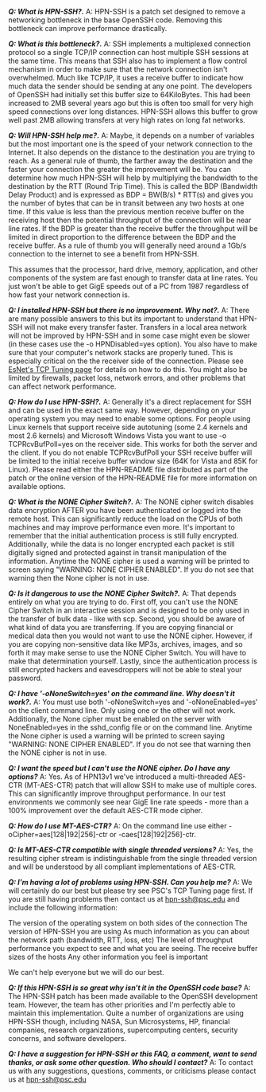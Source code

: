 ***Q: What is HPN-SSH?.***
A: HPN-SSH is a patch set designed to remove a networking bottleneck in the base OpenSSH code. Removing this bottleneck can improve performance drastically.

***Q: What is this bottleneck?.***
A: SSH implements a multiplexed connection protocol so a single TCP/IP connection can host multiple SSH sessions at the same time. This means that SSH also has to implement a flow control mechanism in order to make sure that the network connection isn't overwhelmed. Much like TCP/IP, it uses a receive buffer to indicate how much data the sender should be sending at any one point. The developers of OpenSSH had initially set this buffer size to 64KiloBytes. This had been increased to 2MB several years ago but this is often too small for very high speed connections over long distances. HPN-SSH allows this buffer to grow well past 2MB allowing transfers at very high rates on long fat networks.

***Q: Will HPN-SSH help me?.***
A: Maybe, it depends on a number of variables but the most important one is the speed of your network connection to the Internet. It also depends on the distance to the destination you are trying to reach. As a general rule of thumb, the farther away the destination and the faster your connection the greater the improvement will be. You can determine how much HPN-SSH will help by multiplying the bandwidth to the destination by the RTT (Round Trip Time). This is called the BDP (Bandwidth Delay Product) and is expressed as BDP = BW(B/s) * RTT(s) and gives you the number of bytes that can be in transit between any two hosts at one time. If this value is less than the previous mention receive buffer on the receiving host then the potential throughput of the connection will be near line rates. If the BDP is greater than the receive buffer the throughput will be limited in direct proportion to the difference between the BDP and the receive buffer. As a rule of thumb you will generally need around a 1Gb/s connection to the internet to see a benefit from HPN-SSH. 

This assumes that the processor, hard drive, memory, application, and other components of the system are fast enough to transfer data at line rates. You just won't be able to get GigE speeds out of a PC from 1987 regardless of how fast your network connection is.

***Q: I installed HPN-SSH but there is no improvement. Why not?.***
A: There are many possible answers to this but its important to understand that HPN-SSH will not make every transfer faster. Transfers in a local area network will not be improved by HPN-SSH and in some case might even be slower (in these cases use the -o HPNDisabled=yes option). You also have to make sure that your computer's network stacks are properly tuned. This is especially critical on the the receiver side of the connection. Please see [EsNet's TCP Tuning page](https://fasterdata.es.net/host-tuning/) for details on how to do this. You might also be limited by firewalls, packet loss, network errors, and other problems that can affect network performance.

***Q: How do I use HPN-SSH?.***
A: Generally it's a direct replacement for SSH and can be used in the exact same way. However, depending on your operating system you may need to enable some options. For people using Linux kernels that support receive side autotuning (some 2.4 kernels and most 2.6 kernels) and Microsoft Windows Vista you want to use -o TCPRcvBufPoll=yes on the receiver side. This works for both the server and the client. If you do not enable TCPRcvBufPoll your SSH receive buffer will be limited to the initial receive buffer window size (64K for Vista and 85K for Linux). Please read either the HPN-README file distributed as part of the patch or the online version of the HPN-README file for more information on available options.

***Q: What is the NONE Cipher Switch?.***
A: The NONE cipher switch disables data encryption AFTER you have been authenticated or logged into the remote host. This can significantly reduce the load on the CPUs of both machines and may improve performance even more. It's important to remember that the initial authentication process is still fully encrypted. Additionally, while the data is no longer encrypted each packet is still digitally signed and protected against in transit manipulation of the information. Anytime the NONE cipher is used a warning will be printed to screen saying "WARNING: NONE CIPHER ENABLED". If you do not see that warning then the None cipher is not in use.

***Q: Is it dangerous to use the NONE Cipher Switch?.***
A: That depends entirely on what you are trying to do. First off, you can't use the NONE Cipher Switch in an interactive session and is designed to be only used in the transfer of bulk data - like with scp. Second, you should be aware of what kind of data you are transferring. If you are copying financial or medical data then you would not want to use the NONE cipher. However, if you are copying non-sensitive data like MP3s, archives, images, and so forth it may make sense to use the NONE Cipher Switch. You will have to make that determination yourself. Lastly, since the authentication process is still encrypted hackers and eavesdroppers will not be able to steal your password.

***Q: I have '-oNoneSwitch=yes' on the command line. Why doesn't it work?.***
A: You must use both '-oNoneSwitch=yes and '-oNoneEnabled=yes' on the client command line. Only using one or the other will not work. Additionally, the None cipher must be enabled on the server with NoneEnabled=yes in the sshd_config file or on the command line. Anytime the None cipher is used a warning will be printed to screen saying "WARNING: NONE CIPHER ENABLED". If you do not see that warning then the NONE cipher is not in use.

***Q: I want the speed but I can't use the NONE cipher. Do I have any options?***
A: Yes. As of HPN13v1 we've introduced a multi-threaded AES-CTR (MT-AES-CTR) patch that will allow SSH to make use of multiple cores. This can significantly improve throughput performance. In our test environments we commonly see near GigE line rate speeds - more than a 100% improvement over the default AES-CTR mode cipher.

***Q: How do I use MT-AES-CTR?***
A: On the command line use either -oCipher=aes[128|192|256]-ctr or -caes[128|192|256]-ctr.

***Q: Is MT-AES-CTR compatible with single threaded versions?***
A: Yes, the resulting cipher stream is indistinguishable from the single threaded version and will be understood by all compliant implementations of AES-CTR.

***Q: I'm having a lot of problems using HPN-SSH. Can you help me?***
A: We will certainly do our best but please try see PSC's TCP Tuning page first. If you are still having problems then contact us at hpn-ssh@psc.edu and include the following information:

The version of the operating system on both sides of the connection
The version of HPN-SSH you are using
As much information as you can about the network path (bandwidth, RTT, loss, etc)
The level of throughput performance you expect to see and what you are seeing.
The receive buffer sizes of the hosts
Any other information you feel is important

We can't help everyone but we will do our best.

***Q: If this HPN-SSH is so great why isn't it in the OpenSSH code base?***
A: The HPN-SSH patch has been made available to the OpenSSH development team. However, the team has other priorities and I'm perfectly able to maintain this implementation. Quite a number of organizations are using HPN-SSH though, including NASA, Sun Microsystems, HP, financial companies, research organizations, supercomputing centers, security concerns, and software developers.

***Q: I have a suggestion for HPN-SSH or this FAQ, a comment, want to send thanks, or ask some other question. Who should I contact?***
A: To contact us with any suggestions, questions, comments, or criticisms please contact us at hpn-ssh@psc.edu